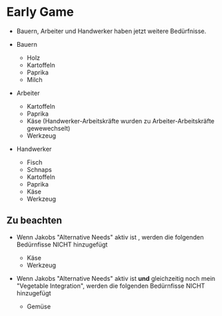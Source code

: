 # Early Game

- Bauern, Arbeiter und Handwerker haben jetzt weitere Bedürfnisse.

- Bauern
  - Holz
  - Kartoffeln
  - Paprika
  - Milch

- Arbeiter
  - Kartoffeln
  - Paprika
  - Käse (Handwerker-Arbeitskräfte wurden zu Arbeiter-Arbeitskräfte gewewechselt)
  - Werkzeug

- Handwerker
  - Fisch
  - Schnaps
  - Kartoffeln
  - Paprika
  - Käse
  - Werkzeug

## Zu beachten

- Wenn Jakobs "Alternative Needs" aktiv ist , werden die folgenden Bedürnfisse NICHT hinzugefügt
  - Käse
  - Werkzeug

- Wenn Jakobs "Alternative Needs" aktiv ist **und** gleichzeitig noch mein "Vegetable Integration", werden die folgenden Bedürnfisse NICHT hinzugefügt
  - Gemüse
